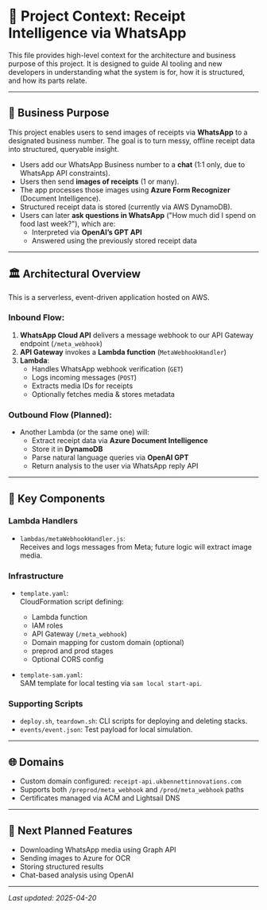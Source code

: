 # 📘 Project Context: Receipt Intelligence via WhatsApp

This file provides high-level context for the architecture and business purpose of this project. It is designed to guide AI tooling and new developers in understanding what the system is for, how it is structured, and how its parts relate.

---

## 🧠 Business Purpose

This project enables users to send images of receipts via **WhatsApp** to a designated business number. The goal is to turn messy, offline receipt data into structured, queryable insight.

- Users add our WhatsApp Business number to a **chat** (1:1 only, due to WhatsApp API constraints).
- Users then send **images of receipts** (1 or many).
- The app processes those images using **Azure Form Recognizer** (Document Intelligence).
- Structured receipt data is stored (currently via AWS DynamoDB).
- Users can later **ask questions in WhatsApp** ("How much did I spend on food last week?"), which are:
  - Interpreted via **OpenAI’s GPT API**
  - Answered using the previously stored receipt data

---

## 🏛️ Architectural Overview

This is a serverless, event-driven application hosted on AWS.

### Inbound Flow:
1. **WhatsApp Cloud API** delivers a message webhook to our API Gateway endpoint (`/meta_webhook`)
2. **API Gateway** invokes a **Lambda function** (`MetaWebhookHandler`)
3. **Lambda**:
   - Handles WhatsApp webhook verification (`GET`)
   - Logs incoming messages (`POST`)
   - Extracts media IDs for receipts
   - Optionally fetches media & stores metadata

### Outbound Flow (Planned):
- Another Lambda (or the same one) will:
  - Extract receipt data via **Azure Document Intelligence**
  - Store it in **DynamoDB**
  - Parse natural language queries via **OpenAI GPT**
  - Return analysis to the user via WhatsApp reply API

---

## 🧱 Key Components

### Lambda Handlers
- `lambdas/metaWebhookHandler.js`:  
  Receives and logs messages from Meta; future logic will extract image media.

### Infrastructure
- `template.yaml`:  
  CloudFormation script defining:
  - Lambda function
  - IAM roles
  - API Gateway (`/meta_webhook`)
  - Domain mapping for custom domain (optional)
  - preprod and prod stages
  - Optional CORS config

- `template-sam.yaml`:  
  SAM template for local testing via `sam local start-api`.

### Supporting Scripts
- `deploy.sh`, `teardown.sh`: CLI scripts for deploying and deleting stacks.
- `events/event.json`: Test payload for local simulation.

---

## 🌐 Domains
- Custom domain configured: `receipt-api.ukbennettinnovations.com`
- Supports both `/preprod/meta_webhook` and `/prod/meta_webhook` paths
- Certificates managed via ACM and Lightsail DNS

---

## 🧩 Next Planned Features
- Downloading WhatsApp media using Graph API
- Sending images to Azure for OCR
- Storing structured results
- Chat-based analysis using OpenAI

---

_Last updated: 2025-04-20_